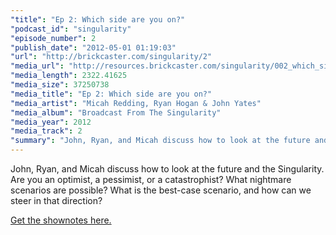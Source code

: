 ```yaml
---
"title": "Ep 2: Which side are you on?"
"podcast_id": "singularity"
"episode_number": 2
"publish_date": "2012-05-01 01:19:03"
"url": "http://brickcaster.com/singularity/2"
"media_url": "http://resources.brickcaster.com/singularity/002_which_side_are_you_on.mp3"
"media_length": 2322.41625
"media_size": 37250738
"media_title": "Ep 2: Which side are you on?"
"media_artist": "Micah Redding, Ryan Hogan & John Yates"
"media_album": "Broadcast From The Singularity"
"media_year": 2012
"media_track": 2
"summary": "John, Ryan, and Micah discuss how to look at the future and the Singularity. Are you an optimist, a pessimist, or a catastrophist? What nightmare scenarios are possible? What is the best-case scenario, and how can we steer in that direction?"
---
```

John, Ryan, and Micah discuss how to look at the future and the Singularity. Are you an optimist, a pessimist, or a catastrophist? What nightmare scenarios are possible? What is the best-case scenario, and how can we steer in that direction?

[Get the shownotes here.](http://brickcaster.com/singularity/2)
